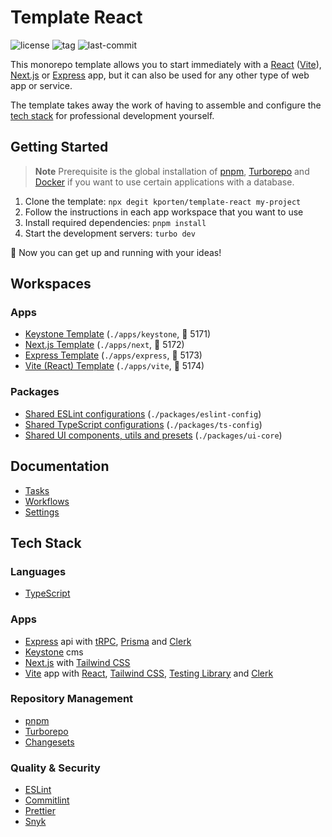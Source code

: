 # Template React

![license](https://img.shields.io/github/license/kporten/template-react?style=for-the-badge)
![tag](https://img.shields.io/github/v/tag/kporten/template-react?style=for-the-badge)
![last-commit](https://img.shields.io/github/last-commit/kporten/template-react?style=for-the-badge)

This monorepo template allows you to start immediately with a [React](https://reactjs.org) ([Vite](https://vitejs.dev)), [Next.js](https://nextjs.org) or [Express](https://expressjs.com) app, but it can also be used for any other type of web app or service.

The template takes away the work of having to assemble and configure the [tech stack](#tech-stack) for professional development yourself.

## Getting Started

> **Note**
> Prerequisite is the global installation of [pnpm](https://pnpm.io/installation), [Turborepo](https://turbo.build/repo/docs/faq#should-i-install-turborepo-globally) and [Docker](https://docs.docker.com/get-docker/) if you want to use certain applications with a database.

1. Clone the template: `npx degit kporten/template-react my-project`
2. Follow the instructions in each app workspace that you want to use
3. Install required dependencies: `pnpm install`
4. Start the development servers: `turbo dev`

:rocket: Now you can get up and running with your ideas!

## Workspaces

### Apps

- [Keystone Template](./apps/keystone/README.md) (`./apps/keystone`, 🔌 5171)
- [Next.js Template](./apps/next/README.md) (`./apps/next`, 🔌 5172)
- [Express Template](./apps/express/README.md) (`./apps/express`, 🔌 5173)
- [Vite (React) Template](./apps/vite/README.md) (`./apps/vite`, 🔌 5174)

### Packages

- [Shared ESLint configurations](./packages/eslint-config/README.md) (`./packages/eslint-config`)
- [Shared TypeScript configurations](./packages/ts-config/README.md) (`./packages/ts-config`)
- [Shared UI components, utils and presets](./packages/ui-core/README.md) (`./packages/ui-core`)

## Documentation

- [Tasks](./docs/tasks.md)
- [Workflows](./docs/workflows.md)
- [Settings](./docs/settings.md)

## Tech Stack

### Languages

- [TypeScript](https://www.typescriptlang.org)

### Apps

- [Express](https://expressjs.com) api with [tRPC](https://trpc.io), [Prisma](https://www.prisma.io) and [Clerk](https://clerk.com)
- [Keystone](https://keystonejs.com) cms
- [Next.js](https://nextjs.org) with [Tailwind CSS](https://tailwindcss.com)
- [Vite](https://vitejs.dev) app with [React](https://reactjs.org), [Tailwind CSS](https://tailwindcss.com), [Testing Library](https://testing-library.com) and [Clerk](https://clerk.com)

### Repository Management

- [pnpm](https://pnpm.io)
- [Turborepo](https://turborepo.org)
- [Changesets](https://github.com/changesets/changesets)

### Quality & Security

- [ESLint](https://eslint.org)
- [Commitlint](https://commitlint.js.org)
- [Prettier](https://prettier.io)
- [Snyk](https://snyk.io)
